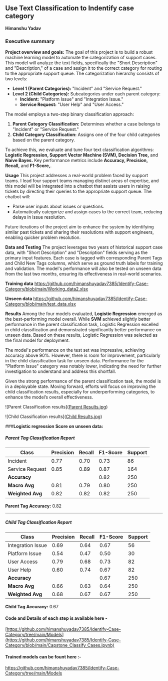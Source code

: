 ## Use Text Classification to Indentify case category

**Himanshu Yadav**

### Executive summary

**Project overview and goals:** 
The goal of this project is to build a robust machine learning model to automate the categorization of support cases. This model will analyze the text fields, specifically the "Short Description" and "Description," of a case and assign it to the correct category for routing to the appropriate support queue. The categorization hierarchy consists of two levels:

- **Level 1 (Parent Categories):** "Incident" and "Service Request."
- **Level 2 (Child Categories):** Subcategories under each parent category:
    - **Incident:** "Platform Issue" and "Integration Issue."
    - **Service Request:** "User Help" and "User Access."
      
The model employs a two-step binary classification approach:

1) **Parent Category Classification:** Determines whether a case belongs to "Incident" or "Service Request."
2) **Child Category Classification:** Assigns one of the four child categories based on the parent category.
   
To achieve this, we evaluate and tune four text classification algorithms: **Logistic Regression, Support Vector Machine (SVM), Decision Tree,** and **Naive Bayes.** Key performance metrics include **Accuracy, Precision, Recall,** and **F1-Score,**.

**Usage** 
This project addresses a real-world problem faced by support teams. I lead four support teams managing distinct areas of expertise, and this model will be integrated into a chatbot that assists users in raising tickets by directing their queries to the appropriate support queue. The chatbot will:

 - Parse user inputs about issues or questions.
 - Automatically categorize and assign cases to the correct team, reducing delays in issue resolution.
   
Future iterations of the project aim to enhance the system by identifying similar past tickets and sharing their resolutions with support engineers, enabling quicker problem resolution.

**Data and Testing**
The project leverages two years of historical support case data, with "Short Description" and "Description" fields serving as the primary input features. Each case is tagged with corresponding Parent Tags and Child New Tags columns, which serve as ground truth labels for training and validation. The model's performance will also be tested on unseen data from the last two months, ensuring its effectiveness in real-world scenarios.

**Training data**  https://github.com/himanshuyadav7385/Identify-Case-Category/blob/main/Working_data2.xlsx 

**Unseen data**  https://github.com/himanshuyadav7385/Identify-Case-Category/blob/main/test_data.xlsx 

**Results**
Among the four models evaluated, **Logistic Regression** emerged as the best-performing model overall. While **SVM** achieved slightly better performance in the parent classification task, Logistic Regression excelled in child classification and demonstrated significantly better performance on unseen data. Based on these results, Logistic Regression was selected as the final model for deployment.

The model's performance on the test set was impressive, achieving accuracy above 90%. However, there is room for improvement, particularly in the child classification task for unseen data. Performance for the "Platform Issue" category was notably lower, indicating the need for further investigation to understand and address this shortfall.

Given the strong performance of the parent classification task, the model is in a deployable state. Moving forward, efforts will focus on improving the child classification results, especially for underperforming categories, to enhance the model’s overall effectiveness.




![Parent Classification results]([Parent Results.jpg](https://github.com/himanshuyadav7385/Identify-Case-Category/blob/main/Parent%20Results.jpg))

![Child Classification results]([Child Results.jpg](https://github.com/himanshuyadav7385/Identify-Case-Category/blob/main/Child%20Results.jpg))

###**Logistic regression Score on unseen data:**

##### Parent Tag Classification Report

| Class             | Precision | Recall | F1-Score | Support |
|--------------------|-----------|--------|----------|---------|
| Incident           | 0.77      | 0.70   | 0.73     | 86      |
| Service Request    | 0.85      | 0.89   | 0.87     | 164     |
| **Accuracy**       |           |        | 0.82     | 250     |
| **Macro Avg**      | 0.81      | 0.79   | 0.80     | 250     |
| **Weighted Avg**   | 0.82      | 0.82   | 0.82     | 250     |

**Parent Tag Accuracy:** 0.82

---

##### Child Tag Classification Report

| Class               | Precision | Recall | F1-Score | Support |
|----------------------|-----------|--------|----------|---------|
| Integration Issue    | 0.69      | 0.64   | 0.67     | 56      |
| Platform Issue       | 0.54      | 0.47   | 0.50     | 30      |
| User Access          | 0.79      | 0.68   | 0.73     | 82      |
| User Help            | 0.60      | 0.74   | 0.67     | 82      |
| **Accuracy**         |           |        | 0.67     | 250     |
| **Macro Avg**        | 0.66      | 0.63   | 0.64     | 250     |
| **Weighted Avg**     | 0.68      | 0.67   | 0.67     | 250     |

**Child Tag Accuracy:** 0.67


#### **Code and Details of each step is available here** - 
[https://github.com/himanshuyadav7385/Identify-Case-Category/tree/main/Models](https://github.com/himanshuyadav7385/Identify-Case-Category/blob/main/Capstone_Classify_Cases.ipynb)

#### **Trained models can be fount here** :- 
https://github.com/himanshuyadav7385/Identify-Case-Category/tree/main/Models



